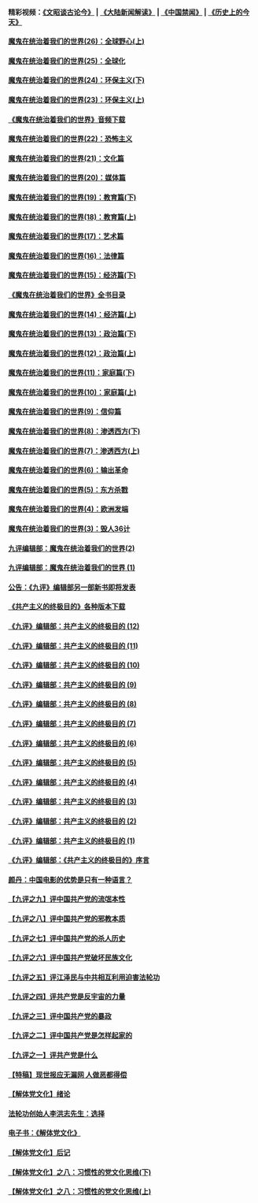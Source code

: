 #### 精彩视频：[《文昭谈古论今》](https://github.com/gfw-breaker/wenzhao/blob/master/README.md?t=12230331) | [《大陆新闻解读》](https://github.com/gfw-breaker/ntdtv-comedy/blob/master/README.md?t=12230331) | [《中国禁闻》](https://github.com/gfw-breaker/ntdtv-news/blob/master/README.md?t=12230331) | [《历史上的今天》](https://github.com/gfw-breaker/today-in-history/blob/master/README.md?t=12230331) 

#### [魔鬼在统治着我们的世界(26)：全球野心(上)](../pages/nsc422/n10900318.md?t=12230331) 

#### [魔鬼在统治着我们的世界(25)：全球化](../pages/nsc422/n10788205.md?t=12230331) 

#### [魔鬼在统治着我们的世界(24)：环保主义(下)](../pages/nsc422/n10695307.md?t=12230331) 

#### [魔鬼在统治着我们的世界(23)：环保主义(上)](../pages/nsc422/n10688613.md?t=12230331) 

#### [《魔鬼在统治着我们的世界》音频下载](../pages/nsc422/n10635553.md?t=12230331) 

#### [魔鬼在统治着我们的世界(22)：恐怖主义](../pages/nsc422/n10614727.md?t=12230331) 

#### [魔鬼在统治着我们的世界(21)：文化篇](../pages/nsc422/n10597706.md?t=12230331) 

#### [魔鬼在统治着我们的世界(20)：媒体篇](../pages/nsc422/n10586579.md?t=12230331) 

#### [魔鬼在统治着我们的世界(19)：教育篇(下)](../pages/nsc422/n10564808.md?t=12230331) 

#### [魔鬼在统治着我们的世界(18)：教育篇(上)](../pages/nsc422/n10526970.md?t=12230331) 

#### [魔鬼在统治着我们的世界(17)：艺术篇](../pages/nsc422/n10499093.md?t=12230331) 

#### [魔鬼在统治着我们的世界(16)：法律篇](../pages/nsc422/n10485969.md?t=12230331) 

#### [魔鬼在统治着我们的世界(15)：经济篇(下)](../pages/nsc422/n10469975.md?t=12230331) 

#### [《魔鬼在统治着我们的世界》全书目录](../pages/nsc422/n10464261.md?t=12230331) 

#### [魔鬼在统治着我们的世界(14)：经济篇(上)](../pages/nsc422/n10457370.md?t=12230331) 

#### [魔鬼在统治着我们的世界(13)：政治篇(下)](../pages/nsc422/n10448270.md?t=12230331) 

#### [魔鬼在统治着我们的世界(12)：政治篇(上)](../pages/nsc422/n10444576.md?t=12230331) 

#### [魔鬼在统治着我们的世界(11)：家庭篇(下)](../pages/nsc422/n10440961.md?t=12230331) 

#### [魔鬼在统治着我们的世界(10)：家庭篇(上)](../pages/nsc422/n10435448.md?t=12230331) 

#### [魔鬼在统治着我们的世界(9)：信仰篇](../pages/nsc422/n10432159.md?t=12230331) 

#### [魔鬼在统治着我们的世界(8)：渗透西方(下)](../pages/nsc422/n10429603.md?t=12230331) 

#### [魔鬼在统治着我们的世界(7)：渗透西方(上)](../pages/nsc422/n10426013.md?t=12230331) 

#### [魔鬼在统治着我们的世界(6)：输出革命](../pages/nsc422/n10421536.md?t=12230331) 

#### [魔鬼在统治着我们的世界(5)：东方杀戮](../pages/nsc422/n10417707.md?t=12230331) 

#### [魔鬼在统治着我们的世界(4)：欧洲发端](../pages/nsc422/n10414890.md?t=12230331) 

#### [魔鬼在统治着我们的世界(3)：毁人36计](../pages/nsc422/n10411583.md?t=12230331) 

#### [九评编辑部：魔鬼在统治着我们的世界(2)](../pages/nsc422/n10410036.md?t=12230331) 

#### [九评编辑部：魔鬼在统治着我们的世界 (1)](../pages/nsc422/n10406825.md?t=12230331) 

#### [公告：《九评》编辑部另一部新书即将发表](../pages/nsc422/n10405104.md?t=12230331) 

#### [《共产主义的终极目的》各种版本下载](../pages/nsc422/n10022138.md?t=12230331) 

#### [《九评》编辑部：共产主义的终极目的 (12)](../pages/nsc422/n9933272.md?t=12230331) 

#### [《九评》编辑部：共产主义的终极目的 (11)](../pages/nsc422/n9924973.md?t=12230331) 

#### [《九评》编辑部：共产主义的终极目的 (10)](../pages/nsc422/n9920883.md?t=12230331) 

#### [《九评》编辑部：共产主义的终极目的 (9)](../pages/nsc422/n9916363.md?t=12230331) 

#### [《九评》编辑部：共产主义的终极目的 (8)](../pages/nsc422/n9912488.md?t=12230331) 

#### [《九评》编辑部：共产主义的终极目的 (7)](../pages/nsc422/n9901176.md?t=12230331) 

#### [《九评》编辑部：共产主义的终极目的 (6)](../pages/nsc422/n9899359.md?t=12230331) 

#### [《九评》编辑部：共产主义的终极目的 (5)](../pages/nsc422/n9893174.md?t=12230331) 

#### [《九评》编辑部：共产主义的终极目的 (4)](../pages/nsc422/n9891246.md?t=12230331) 

#### [《九评》编辑部：共产主义的终极目的 (3)](../pages/nsc422/n9879879.md?t=12230331) 

#### [《九评》编辑部：共产主义的终极目的 (2)](../pages/nsc422/n9876205.md?t=12230331) 

#### [《九评》编辑部：共产主义的终极目的 (1)](../pages/nsc422/n9865857.md?t=12230331) 

#### [《九评》编辑部：《共产主义的终极目的》序言](../pages/nsc422/n9862666.md?t=12230331) 

#### [颜丹：中国电影的优势是只有一种语言？](../pages/nsc422/n9583062.md?t=12230331) 

#### [【九评之九】评中国共产党的流氓本性](../pages/nsc422/n737542.md?t=12230331) 

#### [【九评之八】评中国共产党的邪教本质](../pages/nsc422/n735942.md?t=12230331) 

#### [【九评之七】评中国共产党的杀人历史](../pages/nsc422/n733806.md?t=12230331) 

#### [【九评之六】评中国共产党破坏民族文化](../pages/nsc422/n731667.md?t=12230331) 

#### [【九评之五】评江泽民与中共相互利用迫害法轮功](../pages/nsc422/n730058.md?t=12230331) 

#### [【九评之四】评共产党是反宇宙的力量](../pages/nsc422/n727814.md?t=12230331) 

#### [【九评之三】评中国共产党的暴政](../pages/nsc422/n725597.md?t=12230331) 

#### [【九评之二】评中国共产党是怎样起家的](../pages/nsc422/n723946.md?t=12230331) 

#### [【九评之一】评共产党是什么](../pages/nsc422/n722529.md?t=12230331) 

#### [【特稿】现世报应无漏网 人做恶都得偿](../pages/nsc422/n4215167.md?t=12230331) 

#### [【解体党文化】绪论](../pages/nsc422/n1449356.md?t=12230331) 

#### [法轮功创始人李洪志先生：选择](../pages/nsc422/n3580738.md?t=12230331) 

#### [电子书：《解体党文化》](../pages/nsc422/n1573484.md?t=12230331) 

#### [【解体党文化】后记](../pages/nsc422/n1531999.md?t=12230331) 

#### [【解体党文化】之八：习惯性的党文化思维(下)](../pages/nsc422/n1526477.md?t=12230331) 

#### [【解体党文化】之八：习惯性的党文化思维(上)](../pages/nsc422/n1520631.md?t=12230331) 

